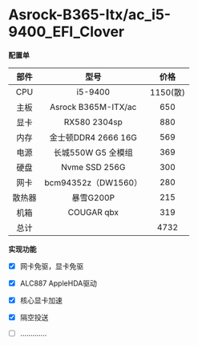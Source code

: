 # Asrock-B365-Itx/ac_i5-9400_EFI_Clover

**配置单**

|  部件  |        型号         |   价格   |
| :----: | :-----------------: | :------: |
|  CPU   |       i5-9400       | 1150(散) |
|  主板  | Asrock B365M-ITX/ac |   650    |
|  显卡  |    RX580 2304sp     |   880    |
|  内存  | 金士顿DDR4 2666 16G |   569    |
|  电源  | 长城550W G5 全模组  |   369    |
|  硬盘  |    Nvme SSD 256G    |   300    |
|  网卡  | bcm94352z（DW1560） |   280    |
| 散热器 |      暴雪G200P      |   215    |
|  机箱  |     COUGAR qbx      |   319    |
|  总计  |                     |   4732   |

**实现功能**

- [x] 网卡免驱，显卡免驱
- [x] ALC887 AppleHDA驱动
- [x]  核心显卡加速
- [x]  隔空投送
- [ ]  .............



